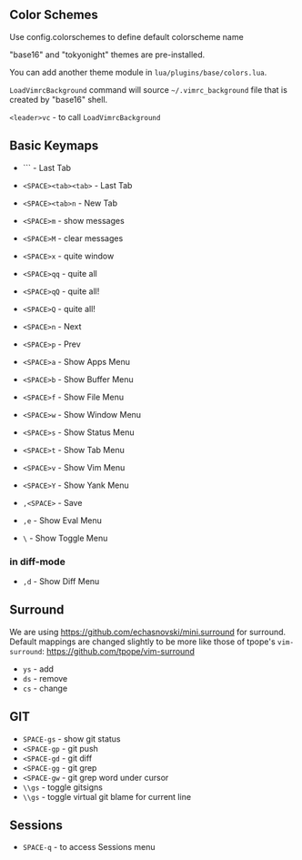 <!-- lua/plugins/base-colors/README.md -->
## Color Schemes

Use config.colorschemes to define default colorscheme name

"base16" and "tokyonight" themes are pre-installed.

You can add another theme module in `lua/plugins/base/colors.lua`.

`LoadVimrcBackground` command will source `~/.vimrc_background` file that is created by "base16" shell.

`<leader>vc` - to call `LoadVimrcBackground`

<!-- lua/plugins/base-keymaps/README.md -->

## Basic Keymaps

- `<SPACE>\`` - Last Tab
- `<SPACE><tab><tab>` - Last Tab
- `<SPACE><tab>n` - New Tab

- `<SPACE>m` - show messages
- `<SPACE>M` - clear messages

- `<SPACE>x` - quite window
- `<SPACE>qq` - quite all
- `<SPACE>qQ` - quite all!
- `<SPACE>Q` - quite all!

- `<SPACE>n` - Next
- `<SPACE>p` - Prev

- `<SPACE>a` - Show Apps Menu
- `<SPACE>b` - Show Buffer Menu
- `<SPACE>f` - Show File Menu
- `<SPACE>w` - Show Window Menu
- `<SPACE>s` - Show Status Menu
- `<SPACE>t` - Show Tab Menu
- `<SPACE>v` - Show Vim Menu
- `<SPACE>Y` - Show Yank Menu

- `,<SPACE>` - Save
- `,e` - Show Eval Menu

- `\` - Show Toggle Menu

### in diff-mode

- `,d` - Show Diff Menu

<!-- lua/plugins/editor-surround/README.md -->
## Surround

We are using https://github.com/echasnovski/mini.surround for surround.
Default mappings are changed slightly to be more like those of tpope's `vim-surround`: https://github.com/tpope/vim-surround

- `ys` - add
- `ds` - remove
- `cs` - change

<!-- lua/plugins/git/README.md -->
## GIT

- `SPACE-gs` - show git status
- `<SPACE-gp` - git push
- `<SPACE-gd` - git diff
- `<SPACE-gg` - git grep
- `<SPACE-gw` - git grep word under cursor
- `\\gs` - toggle gitsigns
- `\\gs` - toggle virtual git blame for current line


<!-- lua/plugins/session/README.md -->
## Sessions

- `SPACE-q` - to access Sessions menu

